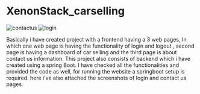 # XenonStack_carselling
![contactus](https://user-images.githubusercontent.com/110766559/200941304-39cc6b8b-c958-4d44-819e-91b3a7fd853d.jpg)
![login](https://user-images.githubusercontent.com/110766559/200941590-4053020e-819f-4ca7-a862-6a091e82d7f1.jpeg)

Basically i have created project with a frontend having a 3 web pages, In which one web page is having the functionality of login and logout , second page is having a dashboard of car selling and the third page is about contact us information. This project also consists of backend which i have created using a spring Boot. I have checked all the functionalities and provided the code as well, for running the website a springboot setup is required. here i've also attached the screenshots of login and contact us pages.
